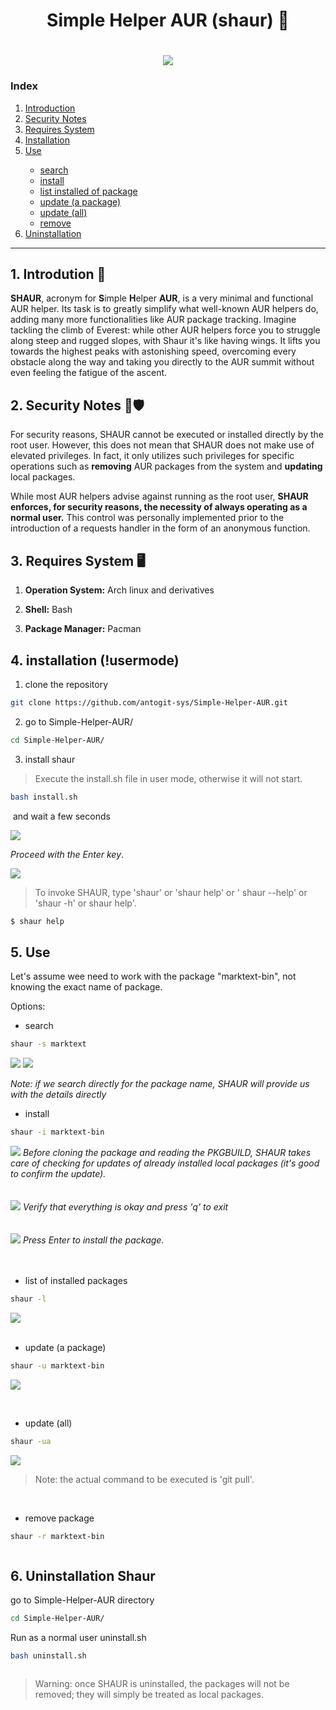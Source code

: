 <h1 align = "center"> Simple Helper AUR (shaur) 🦅 </h1>
<h1 align = "center">
    <img src='img/banner_shaur.png'/>
</h1>

<h3>Index </h3>
<ol>
    <li><a href='#t1'>Introduction</a></li>
    <li><a href='#t2'>Security Notes</a></li>
    <li><a href='#t3'>Requires System</a></li>
    <li><a href='#t4'>Installation</a></li>
    <li><a href='#t5'>Use</a></li>
		<ul>
			<li><a href='#t5.1'>search</a></li>
			<li><a href='#t5.2'>install</a></li>
			<li><a href='#t5.3'>list installed of package</a></li>
			<li><a href='#t5.4'>update (a package)</a></li>
			<li><a href='#t5.5'>update (all)</a></li>
			<li><a href='#t5.6'>remove</a></li>
		</ul>
    <li><a href='#t6'>Uninstallation</a></li>
</ol>

<hr>

<a name="t1"></a>

## 1. Introdution 🚀

**SHAUR**,  acronym for **S**imple **H**elper **AUR**, is a very minimal and functional AUR helper. Its task is to greatly simplify what well-known AUR helpers do, adding many more functionalities like AUR package tracking. Imagine tackling the climb of Everest: while other AUR helpers force you to struggle along steep and rugged slopes, with Shaur it's like having wings. It lifts you towards the highest peaks with astonishing speed, overcoming every obstacle along the way and taking you directly to the AUR summit without even feeling the fatigue of the ascent.

<a name="t2"></a>

## 2. Security Notes 📄🛡️

For security reasons, SHAUR cannot be executed or installed directly by the root user. However, this does not mean that SHAUR does not make use of elevated privileges. In fact, it only utilizes such privileges for specific operations such as **removing** AUR packages from the system and **updating** local packages. 

While most AUR helpers advise against running as the root user, **SHAUR enforces, for security reasons, the necessity of always operating as a normal user.** This control was personally implemented prior to the introduction of a requests handler in the form of an anonymous function.

<a name="t3"></a>

## 3. Requires System 🖥️

1) **Operation System:** Arch linux and derivatives

2) **Shell:** Bash

3) **Package Manager:** Pacman 

<a name="t4"></a>

## 4. installation (!usermode)

1) clone the repository

```bash
git clone https://github.com/antogit-sys/Simple-Helper-AUR.git
```

2. go to Simple-Helper-AUR/

```bash
cd Simple-Helper-AUR/
```

3. install shaur

> Execute the install.sh file in user mode, otherwise it will not start.

```bash
bash install.sh
```

 and wait a few seconds

<img src="img/dialog_shaur.png" />

*Proceed with the Enter key*.

<img src="img/install_shaur.png" />

> To invoke SHAUR, type 'shaur' 
> or 'shaur help' or ' shaur --help' or 'shaur -h' or shaur help'.

```bash
$ shaur help
```

<a name="t5"></a>

## 5. Use

Let's assume wee need to work with the package "marktext-bin", not knowing the exact name of package.

Options:

<a name="t5.1"></a>

<ul><li>search</li></ul>

```bash
shaur -s marktext
```

<img src="img/search1_shaur.png"/>

<img src="img/search2_shaur.png"/>

<i>Note: if we search directly for the package name, SHAUR will provide us with the details directly</i>

<a name="t5.2"></a>

<ul><li>install</li></ul>

```bash
shaur -i marktext-bin
```

<img src="img/pkgi.png"/>
<i>Before cloning the package and reading the PKGBUILD, SHAUR takes care of checking for updates of already installed local packages (it's good to confirm the update).</i>
<br>
<br>
<br>
<img src="img/pkgi1.png"/>
<i>Verify that everything is okay and press 'q' to exit</i>
<br>
<br>
<br>
<img src="img/pkgi2.png"/>
<i>Press Enter to install the package.</i>
<br>
<br>
<br>

<a name="t5.3"></a>

<ul><li>list of installed packages</li></ul>

```bash
shaur -l
```

![](img/list1.png)
<br><br>

<a name="t5.4"></a>

<ul><li>update (a package)</li></ul>

```bash
shaur -u marktext-bin
```

![](img/u.png)

<br>

<a name="t5.5"></a>

<ul><li>update (all)</li></ul>

```bash
shaur -ua
```

![](img/ua.png)

> Note: the actual command to be executed is 'git pull'.

<br>

<a name="t5.6"></a>

<ul><li>remove package</li></ul>

```bash
shaur -r marktext-bin
```

<img title="" src="img/rm.png" alt="">

<a name="t6"></a>

## 6. Uninstallation Shaur

go to Simple-Helper-AUR directory

```bash
cd Simple-Helper-AUR/
```

Run as a normal user uninstall.sh

```bash
bash uninstall.sh
```

<img title="" src="img/uninstall.png" alt="">

> Warning: once SHAUR is uninstalled, the packages will not be removed; they will simply be treated as local packages. 
